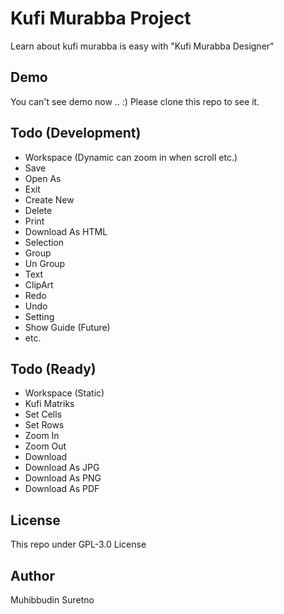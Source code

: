 # Kufi Murabba Project
  Learn about kufi murabba is easy with "Kufi Murabba Designer"

## Demo
  You can't see demo now .. :) Please clone this repo to see it.

## Todo (Development)
  - Workspace (Dynamic can zoom in when scroll etc.)
  - Save
  - Open As
  - Exit
  - Create New
  - Delete
  - Print
  - Download As HTML
  - Selection
  - Group
  - Un Group
  - Text
  - ClipArt
  - Redo
  - Undo
  - Setting
  - Show Guide (Future)
  - etc.

## Todo (Ready)
  - Workspace (Static)
  - Kufi Matriks
  - Set Cells
  - Set Rows
  - Zoom In
  - Zoom Out
  - Download
  - Download As JPG
  - Download As PNG
  - Download As PDF

## License
  This repo under GPL-3.0 License

## Author
  Muhibbudin Suretno
